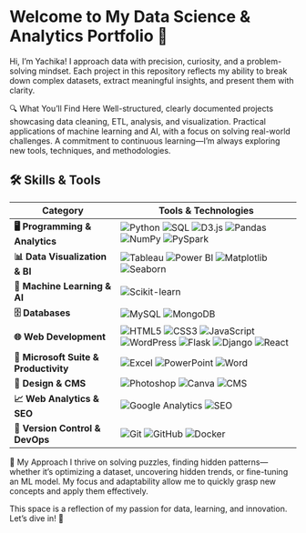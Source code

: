 # Welcome to My Data Science & Analytics Portfolio 🚀
Hi, I’m Yachika! I approach data with precision, curiosity, and a problem-solving mindset. Each project in this repository reflects my ability to break down complex datasets, extract meaningful insights, and present them with clarity.

🔍 What You’ll Find Here
Well-structured, clearly documented projects showcasing data cleaning, ETL, analysis, and visualization.
Practical applications of machine learning and AI, with a focus on solving real-world challenges.
A commitment to continuous learning—I’m always exploring new tools, techniques, and methodologies.

## 🛠️ Skills & Tools  

| Category                    | Tools & Technologies                                                                                                         |
|-----------------------------|-----------------------------------------------------------------------------------------------------------------------------|
| **🖥️ Programming & Analytics** | ![Python](https://img.shields.io/badge/Python-3776AB?style=for-the-badge&logo=python&logoColor=white) ![SQL](https://img.shields.io/badge/SQL-4479A1?style=for-the-badge&logo=MySQL&logoColor=white) ![D3.js](https://img.shields.io/badge/D3.js-F9A03C?style=for-the-badge&logo=d3.js&logoColor=white) ![Pandas](https://img.shields.io/badge/Pandas-150458?style=for-the-badge) ![NumPy](https://img.shields.io/badge/NumPy-013243?style=for-the-badge) ![PySpark](https://img.shields.io/badge/PySpark-E97627?style=for-the-badge) |
|**📊 Data Visualization & BI** | ![Tableau](https://img.shields.io/badge/Tableau-E97627?style=for-the-badge&logo=Tableau&logoColor=white) ![Power BI](https://img.shields.io/badge/PowerBI-F2C811?style=for-the-badge&logo=powerbi&logoColor=white) ![Matplotlib](https://img.shields.io/badge/Matplotlib-11557C?style=for-the-badge&logo=matplotlib&logoColor=white) ![Seaborn](https://img.shields.io/badge/Seaborn-3182BD?style=for-the-badge) |
| **🤖 Machine Learning & AI**   | ![Scikit-learn](https://img.shields.io/badge/Scikit--learn-F7931E?style=for-the-badge&logo=scikitlearn&logoColor=white)  |
| **🗄️ Databases**              | ![MySQL](https://img.shields.io/badge/MySQL-4479A1?style=for-the-badge&logo=MySQL&logoColor=white)  ![MongoDB](https://img.shields.io/badge/MongoDB-47A248?style=for-the-badge)                                                     |
| **🌐 Web Development**        | ![HTML5](https://img.shields.io/badge/HTML5-E34F26?style=for-the-badge&logo=html5&logoColor=white) ![CSS3](https://img.shields.io/badge/CSS3-1572B6?style=for-the-badge&logo=css3&logoColor=white) ![JavaScript](https://img.shields.io/badge/JavaScript-F7DF1E?style=for-the-badge&logo=javascript&logoColor=black) ![WordPress](https://img.shields.io/badge/WordPress-21759B?style=for-the-badge&logo=wordpress&logoColor=white) ![Flask](https://img.shields.io/badge/Flask-000000?style=for-the-badge&logo=flask&logoColor=white) ![Django](https://img.shields.io/badge/Django-092E20?style=for-the-badge&logo=django&logoColor=white) ![React](https://img.shields.io/badge/React-61DAFB?style=for-the-badge&logo=react&logoColor=black) |
| **🔧 Microsoft Suite & Productivity** | ![Excel](https://img.shields.io/badge/Excel-217346?style=for-the-badge&logo=microsoft-excel&logoColor=white) ![PowerPoint](https://img.shields.io/badge/PowerPoint-B7472A?style=for-the-badge&logo=microsoft-powerpoint&logoColor=white) ![Word](https://img.shields.io/badge/Word-2B579A?style=for-the-badge&logo=microsoft-word&logoColor=white) |
| **🎨 Design & CMS**           | ![Photoshop](https://img.shields.io/badge/Photoshop-31A8FF?style=for-the-badge&logo=adobe-photoshop&logoColor=white) ![Canva](https://img.shields.io/badge/Canva-00C4CC?style=for-the-badge&logo=canva&logoColor=white) ![CMS](https://img.shields.io/badge/CMS-FF6600?style=for-the-badge) |
| **📈 Web Analytics & SEO**    | ![Google Analytics](https://img.shields.io/badge/Google%20Analytics-E37400?style=for-the-badge&logo=google-analytics&logoColor=white) ![SEO](https://img.shields.io/badge/SEO-008000?style=for-the-badge) |
| **🔄 Version Control & DevOps** | ![Git](https://img.shields.io/badge/Git-F05032?style=for-the-badge&logo=git&logoColor=white) ![GitHub](https://img.shields.io/badge/GitHub-181717?style=for-the-badge&logo=github&logoColor=white) ![Docker](https://img.shields.io/badge/Docker-2496ED?style=for-the-badge&logo=docker&logoColor=white) |


🧩 My Approach
I thrive on solving puzzles, finding hidden patterns—whether it’s optimizing a dataset, uncovering hidden trends, or fine-tuning an ML model. My focus and adaptability allow me to quickly grasp new concepts and apply them effectively.

This space is a reflection of my passion for data, learning, and innovation. Let’s dive in! 🚀


